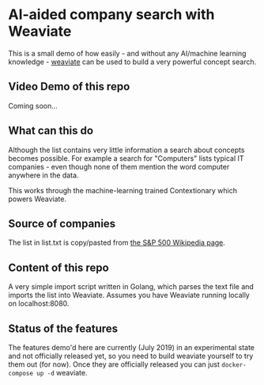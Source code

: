 # AI-aided company search with Weaviate

This is a small demo of how easily - and without any AI/machine learning
knowledge - [weaviate](https://github.com/semi-technologies/weaviate) can be
used to build a very powerful concept search.

## Video Demo of this repo

Coming soon...

## What can this do

Although the list contains very little information a search about concepts
becomes possible. For example a search for "Computers" lists typical IT
companies - even though none of them mention the word computer anywhere in the
data.

This works through the machine-learning trained Contextionary which powers
Weaviate.

## Source of companies

The list in list.txt is copy/pasted from [the S&P 500 Wikipedia
page](https://en.wikipedia.org/wiki/List_of_S%26P_500_companies).

## Content of this repo

A very simple import script written in Golang, which parses the text file and
imports the list into Weaviate. Assumes you have Weaviate running locally on
localhost:8080.

## Status of the features

The features demo'd here are currently (July 2019) in an experimental state and
not officially released yet, so you need to build weaviate yourself to try them
out (for now). Once they are officially released you can just `docker-compose
up -d` weaviate.  
